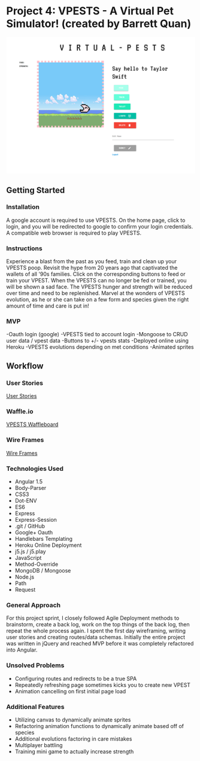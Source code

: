 # Project 4: VPESTS - A Virtual Pet Simulator! (created by Barrett Quan)

![](/wireframes/vpests-screenshot.png)

## Getting Started

### Installation
A google account is required to use VPESTS. On the home page, click
to login, and you will be redirected to google to confirm your login
credentials. A compatible web browser is required to play VPESTS.

### Instructions
Experience a blast from the past as you feed, train and clean up your VPESTS
poop. Revisit the hype from 20 years ago that captivated the wallets of
all '90s families. Click on the corresponding buttons to feed or train 
your VPEST. When the VPESTS can no longer be fed or trained, you will be
shown a sad face. The VPESTS hunger and strength will be reduced over time
and need to be replenished. Marvel at the wonders of VPESTS evolution, as
he or she can take on a few form and species given the right amount of time
and care is put in!

### MVP
-Oauth login (google)
-VPESTS tied to account login
-Mongoose to CRUD user data / vpest data
-Buttons to +/- vpests stats
-Deployed online using Heroku
-VPESTS evolutions depending on met conditions
-Animated sprites

## Workflow

### User Stories
[User Stories](https://github.com/yeahbq/project_04-vpets-/blob/master/vpests-userstories.JPG)

### Waffle.io
[VPESTS Waffleboard](https://waffle.io/yeahbq/project_04-vpets-)

### Wire Frames
[Wire Frames](https://github.com/yeahbq/project_04-vpets-/blob/master/vpests-wireframes.JPG)

### Technologies Used
* Angular 1.5
* Body-Parser
* CSS3
* Dot-ENV
* ES6
* Express
* Express-Session
* .git / GitHub
* Google+ Oauth
* Handlebars Templating
* Heroku Online Deployment
* j5.js / j5.play
* JavaScript
* Method-Override
* MongoDB / Mongoose
* Node.js
* Path
* Request

### General Approach
For this project sprint, I closely followed Agile Deployment methods
to brainstorm, create a back log, work on the top things of the back log, 
then repeat the whole process again. I spent the first day wireframing,
writing user stories and creating routes/data schemas. Initially the entire
project was written in jQuery and reached MVP before it was completely
refactored into Angular.

### Unsolved Problems
* Configuring routes and redirects to be a true SPA
* Repeatedly refreshing page sometimes kicks you to create new VPEST
* Animation cancelling on first initial page load

### Additional Features
* Utilizing canvas to dynamically animate sprites
* Refactoring animation functions to dynamically animate based off of species
* Additional evolutions factoring in care mistakes
* Multiplayer battling
* Training mini game to actually increase strength

